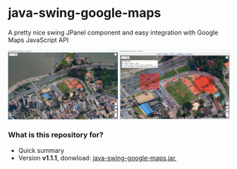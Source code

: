 # java-swing-google-maps
A pretty nice swing JPanel component and easy integration with Google Maps JavaScript API
<p float="left">
  <img src="https://github.com/marcio-da-silva-arantes/java-swing-google-maps/blob/master/doc/simple.png" width="49.5%" />
  <img src="https://github.com/marcio-da-silva-arantes/java-swing-google-maps/blob/master/doc/iteraction.png" width="49.5%" /> 
</p>

### What is this repository for? ###

* Quick summary
* Version **v1.1.1**, donwload: [java-swing-google-maps.jar](https://github.com/marcio-da-silva-arantes/java-swing-google-maps/raw/master/dist/java-swing-google-maps.jar), 
